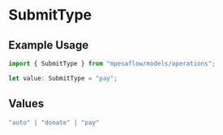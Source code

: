 # SubmitType

## Example Usage

```typescript
import { SubmitType } from "mpesaflow/models/operations";

let value: SubmitType = "pay";
```

## Values

```typescript
"auto" | "donate" | "pay"
```